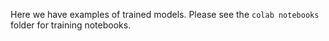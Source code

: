 Here we have examples of trained models. Please see the `colab notebooks` folder for training notebooks.